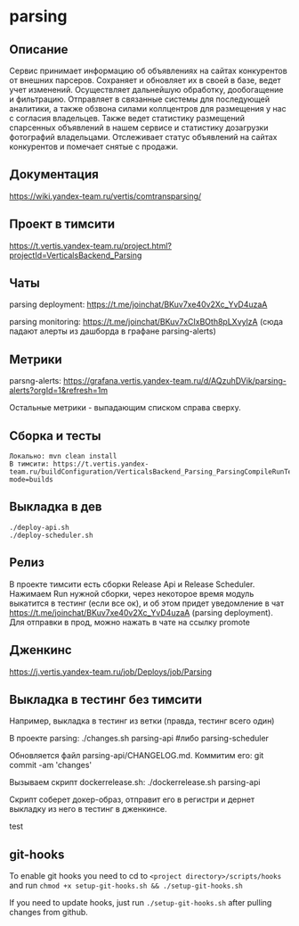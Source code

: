 # parsing

## Описание

Сервис принимает информацию об объявлениях на сайтах конкурентов от внешних парсеров. Сохраняет и обновляет их в своей в базе, ведет учет изменений. Осуществляет дальнейшую обработку, дообогащение и фильтрацию. Отправляет в связанные системы для последующей аналитики, а также обзвона силами коллцентров для размещения у нас с согласия владельцев. Также ведет статистику размещений спарсенных объявлений в нашем сервисе и статистику дозагрузки фотографий владельцами. Отслеживает статус объявлений на сайтах конкурентов и помечает снятые с продажи.

## Документация

https://wiki.yandex-team.ru/vertis/comtransparsing/

## Проект в тимсити

https://t.vertis.yandex-team.ru/project.html?projectId=VerticalsBackend_Parsing

## Чаты

parsing deployment: https://t.me/joinchat/BKuv7xe40v2Xc_YvD4uzaA

parsing monitoring: https://t.me/joinchat/BKuv7xCIxBOth8pLXvylzA (сюда падают алерты из дашборда в графане parsing-alerts)

## Метрики

parsng-alerts: https://grafana.vertis.yandex-team.ru/d/AQzuhDVik/parsing-alerts?orgId=1&refresh=1m

Остальные метрики - выпадающим списком справа сверху.

## Сборка и тесты

    Локально: mvn clean install
    В тимсити: https://t.vertis.yandex-team.ru/buildConfiguration/VerticalsBackend_Parsing_ParsingCompileRunTestsArcadia?mode=builds

## Выкладка в дев

    ./deploy-api.sh
    ./deploy-scheduler.sh

## Релиз

В проекте тимсити есть сборки Release Api и Release Scheduler. Нажимаем Run нужной сборки, через некоторое время модуль выкатится в тестинг (если все ок), и об этом придет уведомление в чат https://t.me/joinchat/BKuv7xe40v2Xc_YvD4uzaA (parsing deployment). Для отправки в прод, можно нажать в чате на ссылку promote

## Дженкинс

https://j.vertis.yandex-team.ru/job/Deploys/job/Parsing

## Выкладка в тестинг без тимсити

Например, выкладка в тестинг из ветки (правда, тестинг всего один)

В проекте parsing:
./changes.sh parsing-api #либо parsing-scheduler

Обновляется файл parsing-api/CHANGELOG.md. Коммитим его:
git commit -am 'changes'

Вызываем скрипт dockerrelease.sh:
./dockerrelease.sh parsing-api

Скрипт соберет докер-образ, отправит его в регистри и дернет выкладку из него в тестинг в дженкинсе.

test

## git-hooks
To enable git hooks you need to cd to `<project directory>/scripts/hooks` and run
`chmod +x setup-git-hooks.sh && ./setup-git-hooks.sh`

If you need to update hooks, just run `./setup-git-hooks.sh` after pulling changes from github.
